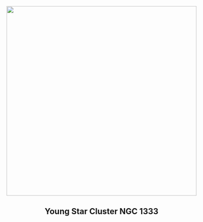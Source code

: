 
<p align="center"><img src="https://apod.nasa.gov/apod/image/2409/NGC1333Webb1024.jpg" width="500" height="500"></p>
<h2 align="center"> Young Star Cluster NGC 1333 </h2>
